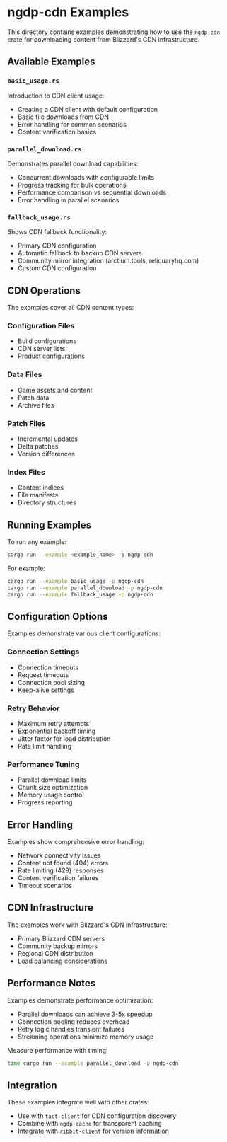# ngdp-cdn Examples

This directory contains examples demonstrating how to use the `ngdp-cdn` crate for downloading content from Blizzard's CDN infrastructure.

## Available Examples

### `basic_usage.rs`
Introduction to CDN client usage:
- Creating a CDN client with default configuration
- Basic file downloads from CDN
- Error handling for common scenarios
- Content verification basics

### `parallel_download.rs`
Demonstrates parallel download capabilities:
- Concurrent downloads with configurable limits
- Progress tracking for bulk operations
- Performance comparison vs sequential downloads
- Error handling in parallel scenarios

### `fallback_usage.rs`
Shows CDN fallback functionality:
- Primary CDN configuration
- Automatic fallback to backup CDN servers
- Community mirror integration (arctium.tools, reliquaryhq.com)
- Custom CDN configuration

## CDN Operations

The examples cover all CDN content types:

### Configuration Files
- Build configurations
- CDN server lists
- Product configurations

### Data Files
- Game assets and content
- Patch data
- Archive files

### Patch Files
- Incremental updates
- Delta patches
- Version differences

### Index Files
- Content indices
- File manifests
- Directory structures

## Running Examples

To run any example:
```bash
cargo run --example <example_name> -p ngdp-cdn
```

For example:
```bash
cargo run --example basic_usage -p ngdp-cdn
cargo run --example parallel_download -p ngdp-cdn
cargo run --example fallback_usage -p ngdp-cdn
```

## Configuration Options

Examples demonstrate various client configurations:

### Connection Settings
- Connection timeouts
- Request timeouts  
- Connection pool sizing
- Keep-alive settings

### Retry Behavior
- Maximum retry attempts
- Exponential backoff timing
- Jitter factor for load distribution
- Rate limit handling

### Performance Tuning
- Parallel download limits
- Chunk size optimization
- Memory usage control
- Progress reporting

## Error Handling

Examples show comprehensive error handling:
- Network connectivity issues
- Content not found (404) errors
- Rate limiting (429) responses
- Content verification failures
- Timeout scenarios

## CDN Infrastructure

The examples work with Blizzard's CDN infrastructure:
- Primary Blizzard CDN servers
- Community backup mirrors
- Regional CDN distribution
- Load balancing considerations

## Performance Notes

Examples demonstrate performance optimization:
- Parallel downloads can achieve 3-5x speedup
- Connection pooling reduces overhead
- Retry logic handles transient failures
- Streaming operations minimize memory usage

Measure performance with timing:
```bash
time cargo run --example parallel_download -p ngdp-cdn
```

## Integration

These examples integrate well with other crates:
- Use with `tact-client` for CDN configuration discovery
- Combine with `ngdp-cache` for transparent caching
- Integrate with `ribbit-client` for version information
